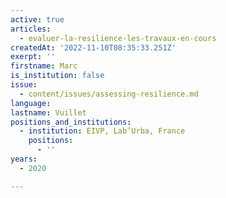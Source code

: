 ```yaml
---
active: true
articles:
  - evaluer-la-resilience-les-travaux-en-cours
createdAt: '2022-11-10T08:35:33.251Z'
exerpt: ''
firstname: Marc
is_institution: false
issue:
  - content/issues/assessing-resilience.md
language:
lastname: Vuillet
positions_and_institutions:
  - institution: EIVP, Lab’Urba, France
    positions:
      - ''
years:
  - 2020

---
```

